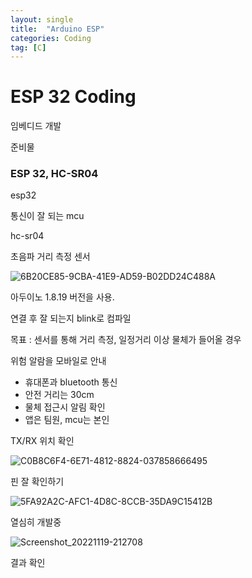 ```yaml
---
layout: single
title:  "Arduino ESP"
categories: Coding
tag: [C]
---
```


# ESP 32 Coding

임베디드 개발

준비물

### ESP 32, HC-SR04

esp32

통신이 잘 되는 mcu

hc-sr04

초음파 거리 측정 센서

![6B20CE85-9CBA-41E9-AD59-B02DD24C488A](https://eellda.github.io/images/2022-10-25-esp/6B20CE85-9CBA-41E9-AD59-B02DD24C488A-1668862253325-4.jpeg)

아두이노 1.8.19 버전을 사용.

연결 후 잘 되는지 blink로 컴파일

목표 : 센서를 통해 거리 측정, 일정거리 이상 물체가 들어올 경우  

위험 알람을 모바일로 안내

- 휴대폰과 bluetooth 통신
- 안전 거리는 30cm
- 물체 접근시 알림 확인
- 앱은 팀원, mcu는 본인

TX/RX 위치 확인

![C0B8C6F4-6E71-4812-8824-037858666495](https://eellda.github.io/images/2022-10-25-esp/C0B8C6F4-6E71-4812-8824-037858666495.jpeg)

핀 잘 확인하기

![5FA92A2C-AFC1-4D8C-8CCB-35DA9C15412B](https://eellda.github.io/images/2022-10-25-esp/5FA92A2C-AFC1-4D8C-8CCB-35DA9C15412B.jpeg)

열심히 개발중

![Screenshot_20221119-212708](https://eellda.github.io/images/2022-10-25-esp/Screenshot_20221119-212708.jpg)

결과 확인
